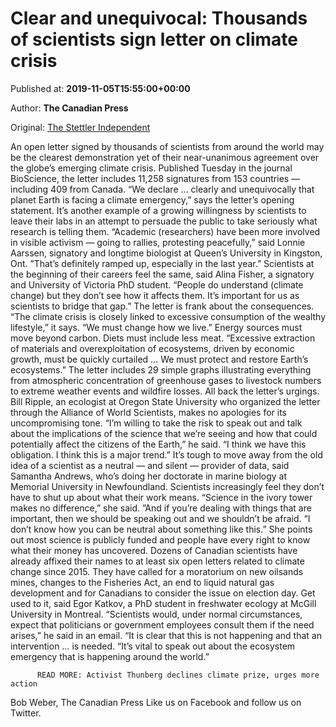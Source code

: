 
# Clear and unequivocal: Thousands of scientists sign letter on climate crisis

Published at: **2019-11-05T15:55:00+00:00**

Author: **The Canadian Press**

Original: [The Stettler Independent](https://www.stettlerindependent.com/news/clear-and-unequivocal-thousands-of-scientists-sign-letter-on-climate-crisis/)

An open letter signed by thousands of scientists from around the world may be the clearest demonstration yet of their near-unanimous agreement over the globe’s emerging climate crisis.
Published Tuesday in the journal BioScience, the letter includes 11,258 signatures from 153 countries — including 409 from Canada.
“We declare … clearly and unequivocally that planet Earth is facing a climate emergency,” says the letter’s opening statement.
It’s another example of a growing willingness by scientists to leave their labs in an attempt to persuade the public to take seriously what research is telling them.
“Academic (researchers) have been more involved in visible activism — going to rallies, protesting peacefully,” said Lonnie Aarssen, signatory and longtime biologist at Queen’s University in Kingston, Ont. ”That’s definitely ramped up, especially in the last year.”
Scientists at the beginning of their careers feel the same, said Alina Fisher, a signatory and University of Victoria PhD student.
“People do understand (climate change) but they don’t see how it affects them. It’s important for us as scientists to bridge that gap.”
The letter is frank about the consequences.
“The climate crisis is closely linked to excessive consumption of the wealthy lifestyle,” it says. “We must change how we live.”
Energy sources must move beyond carbon. Diets must include less meat.
“Excessive extraction of materials and overexploitation of ecosystems, driven by economic growth, must be quickly curtailed … We must protect and restore Earth’s ecosystems.”
The letter includes 29 simple graphs illustrating everything from atmospheric concentration of greenhouse gases to livestock numbers to extreme weather events and wildfire losses. All back the letter’s urgings.
Bill Ripple, an ecologist at Oregon State University who organized the letter through the Alliance of World Scientists, makes no apologies for its uncompromising tone.
“I’m willing to take the risk to speak out and talk about the implications of the science that we’re seeing and how that could potentially affect the citizens of the Earth,” he said.
“I think we have this obligation. I think this is a major trend.”
It’s tough to move away from the old idea of a scientist as a neutral — and silent — provider of data, said Samantha Andrews, who’s doing her doctorate in marine biology at Memorial University in Newfoundland.
Scientists increasingly feel they don’t have to shut up about what their work means.
“Science in the ivory tower makes no difference,” she said. ”And if you’re dealing with things that are important, then we should be speaking out and we shouldn’t be afraid.
“I don’t know how you can be neutral about something like this.”
She points out most science is publicly funded and people have every right to know what their money has uncovered.
Dozens of Canadian scientists have already affixed their names to at least six open letters related to climate change since 2015. They have called for a moratorium on new oilsands mines, changes to the Fisheries Act, an end to liquid natural gas development and for Canadians to consider the issue on election day.
Get used to it, said Egor Katkov, a PhD student in freshwater ecology at McGill University in Montreal.
“Scientists would, under normal circumstances, expect that politicians or government employees consult them if the need arises,” he said in an email. “It is clear that this is not happening and that an intervention … is needed.
“It’s vital to speak out about the ecosystem emergency that is happening around the world.”

        
          READ MORE: Activist Thunberg declines climate prize, urges more action
        
      
Bob Weber, The Canadian Press
Like us on Facebook and follow us on Twitter.
